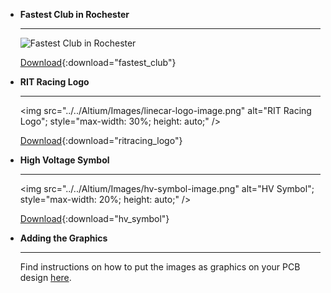 <style>
  .md-grid {
    max-width: 1440px;
  }
</style>

<div class="grid cards" markdown>

-   __Fastest Club in Rochester__

    ---

    <img src="../../Altium/Images/fastest-club-image.png" alt="Fastest Club in Rochester"/>

    [Download](../Altium/Files/fastest_club.png){:download="fastest_club"}

-   __RIT Racing Logo__

    ---

    <img src="../../Altium/Images/linecar-logo-image.png" alt="RIT Racing Logo"; style="max-width: 30%; height: auto;" />

    [Download](../Altium/Files/ritracing_logo.png){:download="ritracing_logo"}

-   __High Voltage Symbol__

    ---

    <img src="../../Altium/Images/hv-symbol-image.png" alt="HV Symbol"; style="max-width: 20%; height: auto;" />

    [Download](../Altium/Files/hv_symbol.png){:download="hv_symbol"}

-  __Adding the Graphics__

    --- 

    Find instructions on how to put the images as graphics on your PCB design [here](../../Hardware/Altium/pcb-basics.md/#images).

</div>